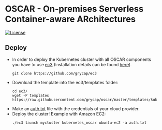 # OSCAR - On-premises Serverless Container-aware ARchitectures

[![License](https://img.shields.io/badge/license-Apache%202-blue.svg)](https://www.apache.org/licenses/LICENSE-2.0)

## Deploy
- In order to deploy the Kubernetes cluster with all OSCAR components you have to use [ec3](https://github.com/grycap/ec3) (Installation details can be found [here](https://ec3.readthedocs.io/en/latest/intro.html#installation)).
	```
	git clone https://github.com/grycap/ec3
	```
- Download the template into the ec3/templates folder:
	```
	cd ec3/
	wget -P templates https://raw.githubusercontent.com/grycap/oscar/master/templates/kubernetes_oscar.radl
	```
- Make an [auth.txt](https://ec3.readthedocs.io/en/devel/ec3.html#authorization-file) file with the credentials of your cloud provider.
- Deploy the cluster! Example with Amazon EC2:
	```
	./ec3 launch mycluster kubernetes_oscar ubuntu-ec2 -a auth.txt 
	```